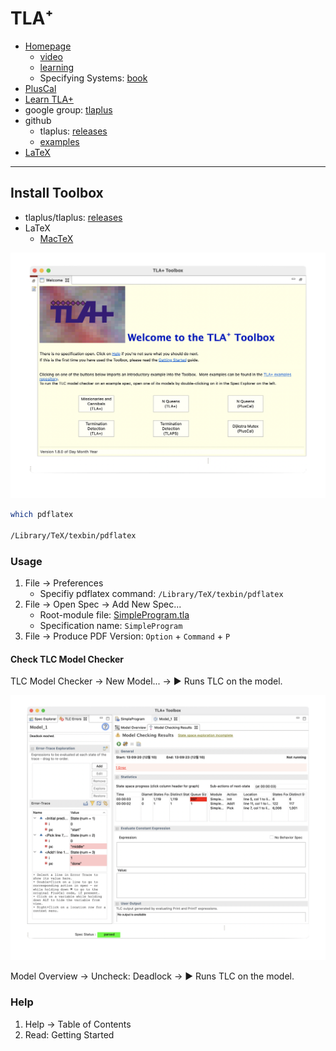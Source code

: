 # TLA⁺

- [Homepage](https://lamport.azurewebsites.net/tla/tla.html)
  - [video](https://lamport.azurewebsites.net/video/videos.html)
  - [learning](https://lamport.azurewebsites.net/tla/learning.html)
  - Specifying Systems: [book](https://lamport.azurewebsites.net/tla/book.html?back-link=learning.html#book)
- [PlusCal](https://lamport.azurewebsites.net/tla/tutorial/contents.html)
- [Learn TLA+](https://learntla.com/)
- google group: [tlaplus](https://groups.google.com/g/tlaplus)
- github
  - tlaplus: [releases](https://github.com/tlaplus/tlaplus/releases)
  - [examples](https://github.com/tlaplus/Examples)
- [LaTeX](https://www.latex-project.org/)

---

## Install Toolbox

- tlaplus/tlaplus: [releases](https://github.com/tlaplus/tlaplus/releases)
- LaTeX
  - [MacTeX](https://tug.org/mactex/)

<img src="images/toolbox.png" alt="TLA Toolbox" width="600px">

```bash
which pdflatex

/Library/TeX/texbin/pdflatex
```

### Usage

1. File → Preferences
   - Specifiy pdflatex command: `/Library/TeX/texbin/pdflatex`
1. File → Open Spec → Add New Spec...
   - Root-module file: [SimpleProgram.tla](src/SimpleProgram.tla)
   - Specification name: `SimpleProgram`
1. File → Produce PDF Version: `Option` + `Command` + `P`

#### Check TLC Model Checker

TLC Model Checker → New Model... → ▶︎ Runs TLC on the model.

<img src="images/first_error.png" alt="TLC Model Checker Error" width="600px">

Model Overview → Uncheck: Deadlock → ▶︎ Runs TLC on the model.

### Help

1. Help → Table of Contents
2. Read: Getting Started
